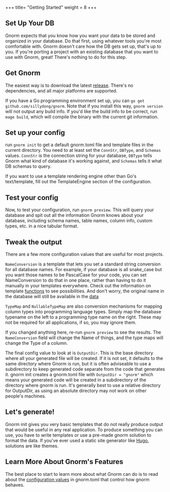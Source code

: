 +++
title= "Getting Started"
weight = 8
+++

## Set Up Your DB

Gnorm expects that you know how you want your data to be stored and organized in
your database.  Do that first, using whatever tools you're most comfortable
with.  Gnorm doesn't care how the DB gets set up, that's up to you.  If you're
porting a project with an existing database that you want to use with Gnorm,
great! There's nothing to do for this step.

## Get Gnorm

The easiest way is to download the latest
[release](https://github.com/gnormal/gnorm/releases).  There's no dependencies,
and all major platforms are supported.

If you have a Go programming environment set up, you can `go get
github.com/sillydong/gnorm`. Note that if you install this way, `gnorm version` will not
output any build info.  If you'd like the build info to be correct, run `mage build`,
which will compile the binary with the current git information.

## Set up your config

run `gnorm init` to get a default gnorm.toml file and template files in the
current directory.  You need to at least set the `ConnStr`, `DBType`, and
`Schemas` values.  `ConnStr` is the connection string for your database,
`DBType` tells Gnorm what kind of database it's working against, and `Schemas`
tells it what DB schemas to query.

If you want to use a template rendering engine other than Go's text/template,
fill out the TemplateEngine section of the configuration.

## Test your config 

Now, to test your configuration, run `gnorm preview`. This will query your
database and spit out all the information Gnorm knows about your database,
including schema names, table names, column info, custom types, etc. in a nice
tabular format.

## Tweak the output

There are a few more configuration values that are useful for most projects.  

`NameConversion` is a template that lets you set a standard string conversion
for all database names. For example, if your database is all snake_case but you
want those names to be PascalCase for your code, you can set NameConversion to
do that in one place, rather than having to do it manually in your templates
everywhere.  Check out the information on template
[functions](/templates/functions) to see possibilities.  And
don't worry, the original name in the database will still be available in the
[data](/templates/data)

`TypeMap` and `NullableTypeMap` are also conversion mechanisms for mapping
column types into programming language types.  Simply map the database typename
on the left to a programming type name on the right.  These may not be required
for all applications, if so, you may ignore them.

If you changed anything here, re-run `gnorm preview` to see the results. The
`NameConversion` field will change the Name of things, and the type maps will
change the Type of a column.

The final config value to look at is `OutputDir`.  This is the base directory
where all your generated file will be created.  If it is not set, it defaults to
the same directory where Gnorm is run, but it is often adviseable to use a
subdirectory to keep generated code separate from the code that generates it.
gnorm init creates a gnorm.toml file with `OutputDir = "gnorm"` which means your
generated code will be created in a subdirectory of the directory where gnorm is
run.  It's generally best to use a relative directory for OutputDir, as using an
absolute directory may not work on other people's machines.

## Let's generate! 

Gnorm init gives you very basic templates that do not really produce output that
would be useful in any real application. To produce something you can use, you
have to write templates or use a pre-made gnorm solution to format the data.
If you've ever used a static site generator like [Hugo](https://gohugo.io),
solutions are like themes.

## Learn More About Gnorm's Features

The best place to start to learn more about what Gnorm can do is to read about
the [configuration values](/cli/configuration/) in gnorm.toml that control how
gnorm behaves.
